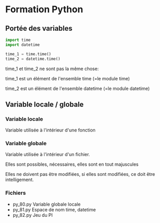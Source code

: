 # Formation Python

## Portée des variables


``` python
import time
import datetime

time_1 = time.time()
time_2 = datetime.time()
```

time_1 et time_2 ne sont pas la même chose:

time_1 est un élément de l'ensemble time (=le module time)

time_2 est un élément de l'ensemble datetime (=le module datetime)

## Variable locale / globale

### Variable locale

Variable utilisée à l'intérieur d'une fonction

### Variable globale

Variable utilisée à l'intérieur d'un fichier.

Elles sont possibles, nécessaires, elles sont en tout majuscules

Elles ne doivent pas être modifiées, si elles sont modifiées, ce doit être intelligement.



### Fichiers

* py_80.py Variable globale locale
* py_81.py Espace de nom time, datetime
* py_82.py Jeu du PI
